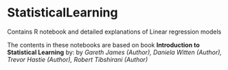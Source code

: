 # StatisticalLearning
Contains R notebook and detailed explanations of Linear regression models

The contents in these notebooks are based on book **Introduction to Statistical Learning** by:
by _Gareth James (Author), Daniela Witten (Author), Trevor Hastie (Author), Robert Tibshirani (Author)_
